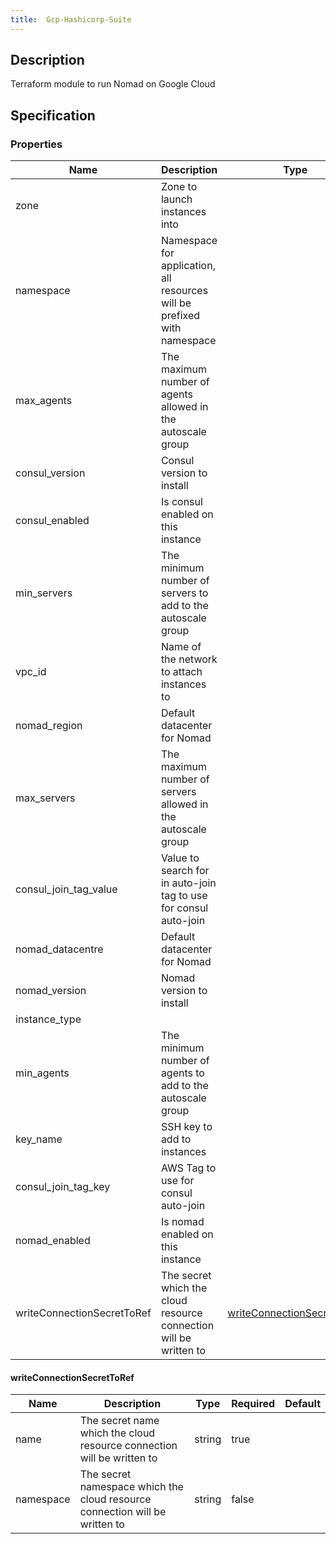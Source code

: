 ```yaml
---
title:  Gcp-Hashicorp-Suite
---
```


## Description

Terraform module to run Nomad on Google Cloud

## Specification


### Properties

 Name | Description | Type | Required | Default 
 ------------ | ------------- | ------------- | ------------- | ------------- 
 zone | Zone to launch instances into |  | true |  
 namespace | Namespace for application, all resources will be prefixed with namespace |  | true |  
 max_agents | The maximum number of agents allowed in the autoscale group |  | true |  
 consul_version | Consul version to install |  | true |  
 consul_enabled | Is consul enabled on this instance |  | true |  
 min_servers | The minimum number of servers to add to the autoscale group |  | true |  
 vpc_id | Name of the network to attach instances to |  | true |  
 nomad_region | Default datacenter for Nomad |  | false |  
 max_servers | The maximum number of servers allowed in the autoscale group |  | true |  
 consul_join_tag_value | Value to search for in auto-join tag to use for consul auto-join |  | true |  
 nomad_datacentre | Default datacenter for Nomad |  | false |  
 nomad_version | Nomad version to install |  | true |  
 instance_type |  |  | false |  
 min_agents | The minimum number of agents to add to the autoscale group |  | true |  
 key_name | SSH key to add to instances |  | true |  
 consul_join_tag_key | AWS Tag to use for consul auto-join |  | true |  
 nomad_enabled | Is nomad enabled on this instance |  | true |  
 writeConnectionSecretToRef | The secret which the cloud resource connection will be written to | [writeConnectionSecretToRef](#writeConnectionSecretToRef) | false |  


#### writeConnectionSecretToRef

 Name | Description | Type | Required | Default 
 ------------ | ------------- | ------------- | ------------- | ------------- 
 name | The secret name which the cloud resource connection will be written to | string | true |  
 namespace | The secret namespace which the cloud resource connection will be written to | string | false |  
